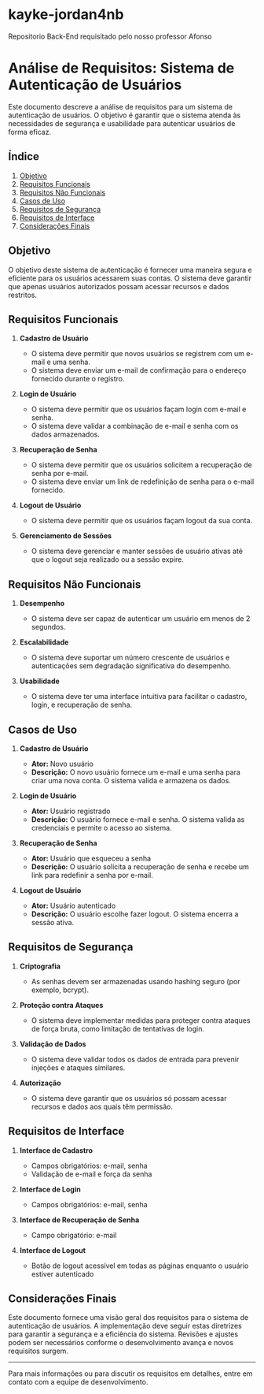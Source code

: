 # kayke-jordan4nb
Repositorio Back-End requisitado pelo nosso professor Afonso  


# Análise de Requisitos: Sistema de Autenticação de Usuários

Este documento descreve a análise de requisitos para um sistema de autenticação de usuários. O objetivo é garantir que o sistema atenda às necessidades de segurança e usabilidade para autenticar usuários de forma eficaz.

## Índice

1. [Objetivo](#objetivo)
2. [Requisitos Funcionais](#requisitos-funcionais)
3. [Requisitos Não Funcionais](#requisitos-não-funcionais)
4. [Casos de Uso](#casos-de-uso)
5. [Requisitos de Segurança](#requisitos-de-segurança)
6. [Requisitos de Interface](#requisitos-de-interface)
7. [Considerações Finais](#considerações-finais)

## Objetivo

O objetivo deste sistema de autenticação é fornecer uma maneira segura e eficiente para os usuários acessarem suas contas. O sistema deve garantir que apenas usuários autorizados possam acessar recursos e dados restritos.

## Requisitos Funcionais

1. **Cadastro de Usuário**
   - O sistema deve permitir que novos usuários se registrem com um e-mail e uma senha.
   - O sistema deve enviar um e-mail de confirmação para o endereço fornecido durante o registro.

2. **Login de Usuário**
   - O sistema deve permitir que os usuários façam login com e-mail e senha.
   - O sistema deve validar a combinação de e-mail e senha com os dados armazenados.

3. **Recuperação de Senha**
   - O sistema deve permitir que os usuários solicitem a recuperação de senha por e-mail.
   - O sistema deve enviar um link de redefinição de senha para o e-mail fornecido.

4. **Logout de Usuário**
   - O sistema deve permitir que os usuários façam logout da sua conta.

5. **Gerenciamento de Sessões**
   - O sistema deve gerenciar e manter sessões de usuário ativas até que o logout seja realizado ou a sessão expire.

## Requisitos Não Funcionais

1. **Desempenho**
   - O sistema deve ser capaz de autenticar um usuário em menos de 2 segundos.

2. **Escalabilidade**
   - O sistema deve suportar um número crescente de usuários e autenticações sem degradação significativa do desempenho.

3. **Usabilidade**
   - O sistema deve ter uma interface intuitiva para facilitar o cadastro, login, e recuperação de senha.

## Casos de Uso

1. **Cadastro de Usuário**
   - **Ator:** Novo usuário
   - **Descrição:** O novo usuário fornece um e-mail e uma senha para criar uma nova conta. O sistema valida e armazena os dados.

2. **Login de Usuário**
   - **Ator:** Usuário registrado
   - **Descrição:** O usuário fornece e-mail e senha. O sistema valida as credenciais e permite o acesso ao sistema.

3. **Recuperação de Senha**
   - **Ator:** Usuário que esqueceu a senha
   - **Descrição:** O usuário solicita a recuperação de senha e recebe um link para redefinir a senha por e-mail.

4. **Logout de Usuário**
   - **Ator:** Usuário autenticado
   - **Descrição:** O usuário escolhe fazer logout. O sistema encerra a sessão ativa.

## Requisitos de Segurança

1. **Criptografia**
   - As senhas devem ser armazenadas usando hashing seguro (por exemplo, bcrypt).

2. **Proteção contra Ataques**
   - O sistema deve implementar medidas para proteger contra ataques de força bruta, como limitação de tentativas de login.

3. **Validação de Dados**
   - O sistema deve validar todos os dados de entrada para prevenir injeções e ataques similares.

4. **Autorização**
   - O sistema deve garantir que os usuários só possam acessar recursos e dados aos quais têm permissão.

## Requisitos de Interface

1. **Interface de Cadastro**
   - Campos obrigatórios: e-mail, senha
   - Validação de e-mail e força da senha

2. **Interface de Login**
   - Campos obrigatórios: e-mail, senha

3. **Interface de Recuperação de Senha**
   - Campo obrigatório: e-mail

4. **Interface de Logout**
   - Botão de logout acessível em todas as páginas enquanto o usuário estiver autenticado

## Considerações Finais

Este documento fornece uma visão geral dos requisitos para o sistema de autenticação de usuários. A implementação deve seguir estas diretrizes para garantir a segurança e a eficiência do sistema. Revisões e ajustes podem ser necessários conforme o desenvolvimento avança e novos requisitos surgem.

---

Para mais informações ou para discutir os requisitos em detalhes, entre em contato com a equipe de desenvolvimento.
